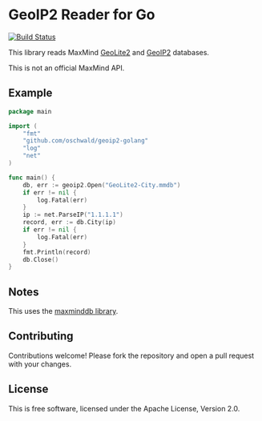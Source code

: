 # GeoIP2 Reader for Go #

[![Build Status](https://travis-ci.org/oschwald/geoip2-golang.png?branch=master)](https://travis-ci.org/oschwald/geoip2-golang)

This library reads MaxMind [GeoLite2](http://dev.maxmind.com/geoip/geoip2/geolite2/)
and [GeoIP2](http://www.maxmind.com/en/geolocation_landing) databases.

This is not an official MaxMind API.

## Example ##

```go
package main

import (
    "fmt"
    "github.com/oschwald/geoip2-golang"
    "log"
    "net"
)

func main() {
    db, err := geoip2.Open("GeoLite2-City.mmdb")
    if err != nil {
        log.Fatal(err)
    }
    ip := net.ParseIP("1.1.1.1")
    record, err := db.City(ip)
    if err != nil {
        log.Fatal(err)
    }
    fmt.Println(record)
    db.Close()
}
```

## Notes ##

This uses the [maxminddb library](https://github.com/oschwald/maxminddb-golang).

## Contributing ##

Contributions welcome! Please fork the repository and open a pull request
with your changes.

## License ##

This is free software, licensed under the Apache License, Version 2.0.
